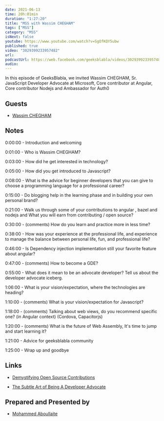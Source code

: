```yaml
---
date: 2021-06-13
time: 20h:01min
duration: "1:27:20"
title: "MSS with Wassim CHEGHAM"
tags: ["MSS"]
category: "MSS"
isNext: false
youtube: https://www.youtube.com/watch?v=SgOfKQY5ubw
published: true
video: "3029399233957482"
url:
podcastUrl: https://web.facebook.com/geeksblabla/videos/3029399233957482
audio:
---
```


In this episode of GeeksBlabla, we invited Wassim CHEGHAM, Sr. JavaScript Developer Advocate at Microsoft, Core
contributor at Angular, Core contributor Nodejs and Ambassador for Auth0

## Guests

- [Wassim CHEGHAM](https://twitter.com/manekinekko)

## Notes

0:00:00 - Introduction and welcoming

0:01:00 - Who is Wassim CHEGHAM?

0:03:00 - How did he get interested in technology?

0:05:00 - How did you get introduced to Javascript?

0:08:00 - What is the advice for beginner developers that you can give to choose a programming language for a professional career?

0:15:00 - Do blogging help in the learning phase and in building your own personal brand?

0:21:00 - Walk us through some of your contributions to angular , bazel and nodejs and What you will earn from contributing / open source?

0:30:00 - (comments) How do you learn and practice more in less time?

0:38:00 - How was your experience at the professional life, and experience to manage the balance between personal life, fun, and professional life?

0:46:00 - Is Dependency injection implementation still your favorite feature about angular?

0:47:00 - (comments) How to become a GDE?

0:55:00 - What does it mean to be an advocate developer? Tell us about the developer advocate iceberg.

1:06:00 - What is your vision/expectation, where the technologies are heading?

1:10:00 - (comments) What is your vision/expectation for Javascript?

1:18:00 - (comments) Talking about web views, do you recommend specific one? (in Angular context) (Cordova, Capacitorjs)

1:20:00 - (comments) What is the future of Web Assembly, It's time to jump and start learning it?

1:21:00 - Advice for geeksblabla community

1:25:00 - Wrap up and goodbye

## Links

- [Demystifying Open Source Contributions](https://medium.com/free-code-camp/demystifying-open-source-contributions-c60fe2bde6d0)

- [The Subtle Art of Being A Developer Advocate](https://dev.to/wassimchegham/the-subtle-art-of-being-a-developer-advocate-gdg)

## Prepared and Presented by

- [Mohammed Aboullaite](https://twitter.com/laytoun)
